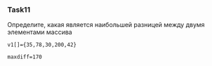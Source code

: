 ### Task11

Определите, какая является наибольшей разницей между двумя элементами массива

```
v1[]={35,78,30,200,42}

maxdiff=170
```
